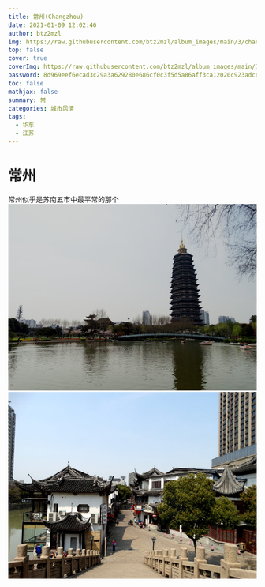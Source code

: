 ```yaml
---
title: 常州(Changzhou)
date: 2021-01-09 12:02:46
author: btz2mzl
img: https://raw.githubusercontent.com/btz2mzl/album_images/main/3/changzhou_1.jpg
top: false
cover: true
coverImg: https://raw.githubusercontent.com/btz2mzl/album_images/main/3/changzhou_1.jpg
password: 8d969eef6ecad3c29a3a629280e686cf0c3f5d5a86aff3ca12020c923adc6c92
toc: false
mathjax: false
summary: 常
categories: 城市风情
tags:
  - 华东
  - 江苏
---
```

# 常州
常州似乎是苏南五市中最平常的那个
![天宁宝塔默默凝视着脚下城市中的芸芸众生](https://raw.githubusercontent.com/btz2mzl/album_images/main/3/changzhou_1.jpg)
![运河的繁华不再，空有宁静的篦箕巷](https://raw.githubusercontent.com/btz2mzl/album_images/main/3/changzhou_2.jpg)